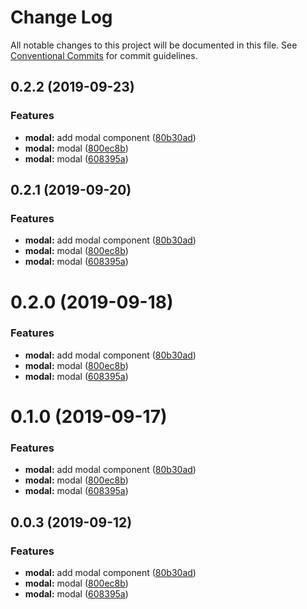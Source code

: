 # Change Log

All notable changes to this project will be documented in this file.
See [Conventional Commits](https://conventionalcommits.org) for commit guidelines.

## 0.2.2 (2019-09-23)


### Features

* **modal:** add modal component ([80b30ad](https://github.com/synerise/ds/commit/80b30ad))
* **modal:** modal ([800ec8b](https://github.com/synerise/ds/commit/800ec8b))
* **modal:** modal ([608395a](https://github.com/synerise/ds/commit/608395a))





## 0.2.1 (2019-09-20)


### Features

* **modal:** add modal component ([80b30ad](https://github.com/synerise/ds/commit/80b30ad))
* **modal:** modal ([800ec8b](https://github.com/synerise/ds/commit/800ec8b))
* **modal:** modal ([608395a](https://github.com/synerise/ds/commit/608395a))





# 0.2.0 (2019-09-18)


### Features

* **modal:** add modal component ([80b30ad](https://github.com/synerise/synerise-design/commit/80b30ad))
* **modal:** modal ([800ec8b](https://github.com/synerise/synerise-design/commit/800ec8b))
* **modal:** modal ([608395a](https://github.com/synerise/synerise-design/commit/608395a))





# 0.1.0 (2019-09-17)


### Features

* **modal:** add modal component ([80b30ad](https://github.com/synerise/synerise-design/commit/80b30ad))
* **modal:** modal ([800ec8b](https://github.com/synerise/synerise-design/commit/800ec8b))
* **modal:** modal ([608395a](https://github.com/synerise/synerise-design/commit/608395a))





## 0.0.3 (2019-09-12)


### Features

* **modal:** add modal component ([80b30ad](https://github.com/synerise/synerise-design/commit/80b30ad))
* **modal:** modal ([800ec8b](https://github.com/synerise/synerise-design/commit/800ec8b))
* **modal:** modal ([608395a](https://github.com/synerise/synerise-design/commit/608395a))
